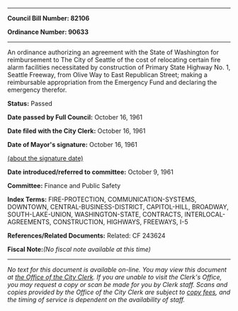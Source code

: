 

********

**Council Bill Number: 82106**
   
**Ordinance Number: 90633**
********

 An ordinance authorizing an agreement with the State of Washington for reimbursement to The City of Seattle of the cost of relocating certain fire alarm facilities necessitated by construction of Primary State Highway No. 1, Seattle Freeway, from Olive Way to East Republican Street; making a reimbursable appropriation from the Emergency Fund and declaring the emergency therefor.

**Status:** Passed
   
**Date passed by Full Council:** October 16, 1961
   
**Date filed with the City Clerk:** October 16, 1961
   
**Date of Mayor's signature:** October 16, 1961
   
[(about the signature date)](/~public/approvaldate.htm)
   
   
   
**Date introduced/referred to committee:** October 9, 1961
   
**Committee:** Finance and Public Safety
   
   
**Index Terms:** FIRE-PROTECTION, COMMUNICATION-SYSTEMS, DOWNTOWN, CENTRAL-BUSINESS-DISTRICT, CAPITOL-HILL, BROADWAY, SOUTH-LAKE-UNION, WASHINGTON-STATE, CONTRACTS, INTERLOCAL-AGREEMENTS, CONSTRUCTION, HIGHWAYS, FREEWAYS, I-5

**References/Related Documents:** Related: CF 243624

**Fiscal Note:**_(No fiscal note available at this time)_
********

_No text for this document is available on-line. You may view this document at [the Office of the City Clerk](http://www.seattle.gov/leg/clerk/contactUs.htm). If you are unable to visit the Clerk's Office, you may request a copy or scan be made for you by Clerk staff. Scans and copies provided by the Office of the City Clerk are subject to [copy fees](http://clerk.seattle.gov/~public/clerkfees.htm), and the timing of service is dependent on the availability of staff._

